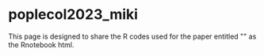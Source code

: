 # poplecol2023_miki
This page is designed to share the R codes used for the paper entitled "" as the Rnotebook html.
